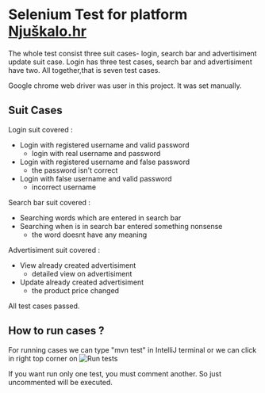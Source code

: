 # Selenium Test for platform [Njuškalo.hr](https://www.njuskalo.h)

The whole test consist three suit cases- login, search bar and advertisiment update suit case.
Login has three test cases, search bar and advertisiment have two. All together,that is seven test cases.

Google chrome web driver was user in this project. It was set manually.

## Suit Cases
Login suit covered : 
  - Login with registered username and valid password
      - login with real username and password
  - Login with registered username and false password
      - the password isn't correct
  - Login with false username and valid password
      - incorrect username
  
 Search bar suit covered : 
  - Searching words which are entered in search bar
  - Searching when is in search bar entered something nonsense
      - the word doesnt have any meaning
  
Advertisiment suit covered :
  - View already created advertisiment
      - detailed view on advertisiment
  - Update already created advertisiment
      - the product price changed
  
  All test cases passed.

  
 ## How to run cases ?
 For running cases we can type "mvn test" in IntelliJ terminal or we can click in right top corner on ![Run tests](https://cdn2.iconfinder.com/data/icons/hand-drawn-file-operations/128/run-512.png)
 
 If you want run only one test, you must comment another. So just uncommented will be executed.
